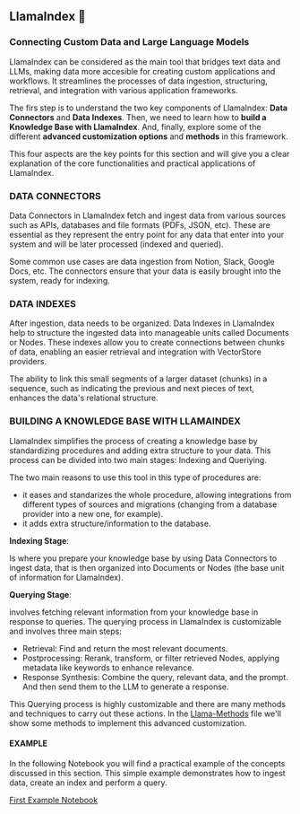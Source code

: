 ## LlamaIndex 🦙

### Connecting Custom Data and Large Language Models

LlamaIndex can be considered as the main tool that bridges text data and LLMs, making data more accesible for creating custom applications and workflows. It streamlines the processes of data ingestion, structuring, retrieval, and integration with various application frameworks.

The firs step is to understand the two key components of LlamaIndex: **Data Connectors** and **Data Indexes**.
Then, we need to learn how to **build a Knowledge Base with LlamaIndex**.
And, finally, explore some of the different **advanced customization options** and **methods** in this framework.

This four aspects are the key points for this section and will give you a clear explanation of the core functionalities and practical applications of LlamaIndex.


### DATA CONNECTORS

Data Connectors in LlamaIndex fetch and ingest data from various sources such as APIs, databases and file formats (PDFs, JSON, etc). These are essential as they represent the entry point for any data that enter into your system and will be later processed (indexed and queried).

Some common use cases are data ingestion from Notion, Slack, Google Docs, etc. The connectors ensure that your data is easily brought into the system, ready for indexing.


### DATA INDEXES

After ingestion, data needs to be organized. Data Indexes in LlamaIndex help to structure the ingested data into manageable units called Documents or Nodes. These indexes allow you to create connections between chunks of data, enabling an easier retrieval and integration with VectorStore providers.

The ability to link this small segments of a larger dataset (chunks) in a sequence, such as indicating the previous and next pieces of text, enhances the data's relational structure.


### BUILDING A KNOWLEDGE BASE WITH LLAMAINDEX

LlamaIndex simplifies the process of creating a knowledge base by standardizing procedures and adding extra structure to your data. This process can be divided into two main stages: Indexing and Queriying.

The two main reasons to use this tool in this type of procedures are: 
- it eases and standarizes the whole procedure, allowing integrations from different types of sources and migrations (changing from a database provider into a new one, for example).
- it adds extra structure/information to the database.

**Indexing Stage**:

Is where you prepare your knowledge base by using Data Connectors to ingest data, that is then organized into Documents or Nodes (the base unit of information for LlamaIndex).

**Querying Stage**:

involves fetching relevant information from your knowledge base in response to queries. The querying process in LlamaIndex is customizable and involves three main steps:

- Retrieval: Find and return the most relevant documents.
- Postprocessing: Rerank, transform, or filter retrieved Nodes, applying metadata like keywords to enhance relevance.
- Response Synthesis: Combine the query, relevant data, and the prompt. And then send them to the LLM to generate a response.

This Querying process is highly customizable and there are many methods and techniques to carry out these actions.
In the [Llama-Methods](01.1-llama-methods.md) file we'll show some methods to implement this advanced customization.

#### EXAMPLE

In the following Notebook you will find a practical example of the concepts discussed in this section. This simple example demonstrates how to ingest data, create an index and perform a query.

[First Example Notebook](first_example.ipynb)
